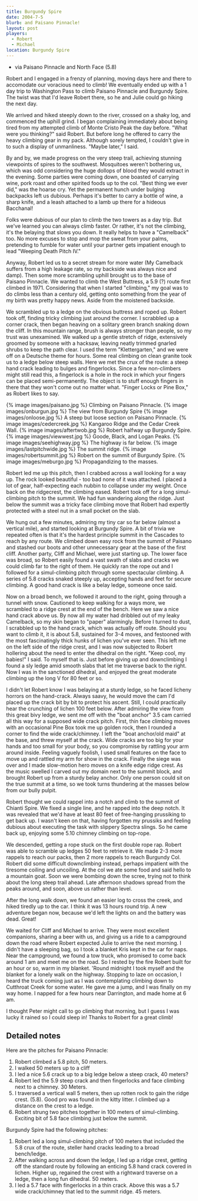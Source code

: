 ```yaml
---
title: Burgundy Spire
date: 2004-7-5
blurb: and Paisano Pinnacle!
layout: post
players:
  - Robert
  - Michael
location: Burgundy Spire
---
```


* via Paisano Pinnacle and North Face (5.8)

Robert and I engaged in a frenzy of planning, moving days here and
there to accomodate our voracious need to climb! We eventually ended
up with a 1 day trip to Washington Pass to climb Paisano Pinnacle and
Burgundy Spire. The twist was that I'd leave Robert there, so he and
Julie could go hiking the next day.

We arrived and hiked steeply down to the river, crossed on a shaky
log, and commenced the uphill grind.  I began complaining immediately
about being tired from my attempted climb of Monte Cristo Peak the day
before. "What were you thinking?" said Robert. But before long he
offered to carry the heavy climbing gear in my pack. Although sorely
tempted, I couldn't give in to such a display of unmanliness.  "Maybe
later," I said.

By and by, we made progress on the very steep trail, achieving
stunning viewpoints of spires to the southwest. Mosquitoes weren't
bothering us, which was odd considering the huge dollops of blood they
would extract in the evening. Some parties were coming down, one
boasted of carrying wine, pork roast and other spirited foods up to
the col. "Best thing we ever did," was the hoarse cry. Yet the
permanent hunch under bulging backpacks left us dubious. Perhaps it's
better to carry a bottle of wine, a sharp knife, and a leash attached
to a lamb up there for a hideous Bacchanal!

Folks were dubious of our plan to climb the two towers as a day
trip. But we've learned you can always climb faster. Or rather, it's
not the climbing, it's the belaying that slows you down. It really
helps to have a "Camelback" too. No more excuses to stop and mop the
sweat from your palms, pretending to fumble for water until your
partner gets impatient enough to lead "Weeping Death Pitch IV."

Anyway, Robert led us to a secret stream for more water (My Camelback
suffers from a high leakage rate, so my backside was always nice and
damp). Then some more scrambling uphill brought us to the base of
Paisano Pinnacle. We wanted to climb the West Buttress, a 5.9 (?)
route first climbed in 1971.  Considering that when I started
"climbing," my goal was to do climbs less than a century old, getting
onto something from the year of my birth was pretty happy news. Aside
from the moistened backside.

We scrambled up to a ledge on the obvious buttress and roped
up. Robert took off, finding tricky climbing just around the corner. I
scrabbled up a corner crack, then began heaving on a solitary green
branch snaking down the cliff. In this mountain range, brush is always
stronger than people, so my trust was unexamined. We walked up a
gentle stretch of ridge, extensively groomed by someone with a
hacksaw, leaving neatly trimmed gnarled shrubs to keep the path
clear. I used the term "Klettergarten," and we were off on a Deutsche
theme for hours. Some real climbing on clean granite took us to a
ledge below steep walls. Here we met the crux of the route: a steep
hand crack leading to bulges and fingerlocks.  Since a few
non-climbers might still read this, a fingerlock is a hole in the rock
in which your fingers can be placed semi-permanently. The object is to
stuff enough fingers in there that they won't come out no matter
what. "Finger Locks or Pine Box," as Robert likes to say.

{% image images/paisano.jpg %}
Climbing on Paisano Pinnacle.
{% image images/onburgun.jpg %}
The view from Burgundy Spire
{% image images/onloose.jpg %}
A steep but loose section on Paisano Pinnacle.
{% image images/cedercreek.jpg %}
Kangaroo Ridge and the Cedar Creek Wall.
{% image images/aftertwob.jpg %}
Robert halfway up Burgundy Spire.
{% image images/viewwest.jpg %}
Goode, Black, and Logan Peaks. 
{% image images/seehighway.jpg %}
The highway is far below.
{% image images/lastpitchwide.jpg %}
The summit ridge.
{% image images/robertsummit.jpg %}
Robert on the summit of Burgundy Spire.
{% image images/meburgo.jpg %}
Propagandizing to the masses.

Robert led me up this pitch, then I crabbed across a wall looking for
a way up. The rock looked beautiful - too bad none of it was
attached. I placed a lot of gear, half-expecting each nubbin to
collapse under my weight. Once back on the ridgecrest, the climbing
eased. Robert took off for a long simul-climbing pitch to the
summit. We had fun wandering along the ridge. Just below the summit
was a tricky face climbing move that Robert had expertly protected
with a steel nut in a small pocket on the slab.

We hung out a few minutes, admiring my tiny car so far below (almost a
vertical mile), and started looking at Burgundy Spire. A bit of trivia
we repeated often is that it's the hardest principle summit in the
Cascades to reach by any route. We climbed down easy rock from the
summit of Paisano and stashed our boots and other unnecessary gear at
the base of the first cliff. Another party, Cliff and Michael, were
just starting up. The lower face was broad, so Robert easily found a
vast swath of slabs and cracks we could climb far to the right of
them. He quickly ran the rope out and I followed for a simul-climbing
pitch through some spectacular climbing. A series of 5.8 cracks snaked
steeply up, accepting hands and feet for secure climbing. A good hand
crack is like a belay ledge, someone once said.

Now on a broad bench, we followed it around to the right, going
through a tunnel with snow. Cautioned to keep walking for a ways more,
we scrambled to a ridge crest at the end of the bench. Here we saw a
nice hand crack above us. By now all my water had dribbled out of my
leaky Camelback, so my skin began to "paper" alarmingly. Before I
turned to dust, I scrabbled up to the hand crack, which was actually
off route. Should you want to climb it, it is about 5.8, sustained for
3-4 moves, and festooned with the most fascinatingly thick hunks of
lichen you've ever seen. This left me on the left side of the ridge
crest, and I was now subjected to Robert hollering about the need to
enter the dihedral on the right.  "Keep cool, my babies!" I said. To
myself that is. Just before giving up and downclimbing I found a sly
ledge amid smooth slabs that let me traverse back to the right. Now I
was in the sanctioned dihedral, and enjoyed the great moderate
climbing up the long V for 80 feet or so.

I didn't let Robert know I was belaying at a sturdy ledge, so he faced
licheny horrors on the hand-crack.  Always saavy, he would move the
cam I'd placed up the crack bit by bit to protect his ascent. Still, I
could practically hear the crunching of lichen 100 feet below. After
admiring the view from this great bivy ledge, we sent me off with the
"boat anchor" 3.5 cam carried all this way for a supposed wide crack
pitch. First, thin face climbing moves with an occasional Pine Box
took me up golden rock, then I rounded a corner to find the wide
crack/chimney. I left the "boat anchor/old maid" at the base, and
threw myself at the crack. Wide cracks are too big for your hands and
too small for your body, so you compromise by rattling your arm around
inside. Feeling vaguely foolish, I used small features on the face to
move up and rattled my arm for show in the crack. Finally the siege
was over and I made slow-motion hero moves on a knife edge ridge
crest. As the music swelled I carved out my domain next to the summit
block, and brought Robert up from a sturdy belay anchor. Only one
person could sit on the true summit at a time, so we took turns
thundering at the masses below from our bully pulpit.

Robert thought we could rappel into a notch and climb to the summit of
Chianti Spire. We fixed a single line, and he rapped into the deep
notch. It was revealed that we'd have at least 80 feet of free-hanging
prussiking to get back up. I wasn't keen on that, having forgotten my
prussiks and feeling dubious about executing the task with slippery
Spectra slings. So he came back up, enjoying some 5.10 chimney
climbing on top-rope.

We descended, getting a rope stuck on the first double rope
rap. Robert was able to scramble up ledges 50 feet to retrieve it. We
made 2-3 more rappels to reach our packs, then 2 more rappels to reach
Burgundy Col. Robert did some difficult downclimbing instead, perhaps
impatient with the tiresome coiling and uncoiling. At the col we ate
some food and said hello to a mountain goat. Soon we were bombing down
the scree, trying not to think about the long steep trail ahead. Late
afternoon shadows spread from the peaks around, and soon, above us
rather than level.

After the long walk down, we found an easier log to cross the creek,
and hiked tiredly up to the car.  I think it was 13 hours round
trip. A new adventure began now, because we'd left the lights on and
the battery was dead. Great!

We waited for Cliff and Michael to arrive. They were most excellent
companions, sharing a beer with us, and giving us a ride to a
campground down the road where Robert expected Julie to arrive the
next morning.  I didn't have a sleeping bag, so I took a blanket Kris
kept in the car for naps. Near the campground, we found a tow truck,
who promised to come back around 1 am and meet me on the road. So I
rested by the fire Robert built for an hour or so, warm in my
blanket. 'Round midnight I took myself and the blanket for a lonely
walk on the highway. Stopping to laze on occasion, I heard the truck
coming just as I was contemplating climbing down to Cutthroat Creek
for some water. He gave me a jump, and I was finally on my way home. I
napped for a few hours near Darrington, and made home at 6 am.

I thought Peter might call to go climbing that morning, but I guess I
was lucky it rained so I could sleep in!  Thanks to Robert for a great
climb!

Detailed notes
------------

Here are the pitches for Paisano Pinnacle:

1. Robert climbed a 5.8 pitch, 50 meters.
2. I walked 50 meters up to a cliff
3. I led a nice 5.6 crack up to a big ledge below a steep crack, 40 meters?
4. Robert led the 5.9 steep crack and then fingerlocks and face climbing next to a chimney. 30 Meters.
5. I traversed a vertical wall 5 meters, then up rotten rock to gain the ridge crest. (5.8). Good pro was found in the kitty litter. I climbed up a distance on the crest to a ledge.
6. Robert strung two pitches together in 100 meters of simul-climbing. Exciting bit of 5.8 face climbing just below the summit.

Burgundy Spire had the following pitches:

1. Robert led a long simul-climbing pitch of 100 meters that included the 5.8 crux of the route, steller hand cracks leading to a broad bench/ledge.
2. After walking across and down the ledge, I led up a ridge crest, getting off the standard route by following an enticing 5.8 hand crack covered in lichen. Higher up, regained the crest with a rightward traverse on a ledge, then a long fun dihedral. 50 meters.
3. I led a 5.7 face with fingerlocks in a thin crack. Above this was a 5.7 wide crack/chimney that led to the summit ridge. 45 meters.

